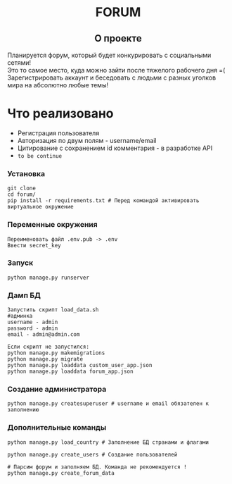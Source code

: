<h1 style="text-align: center">FORUM</h1>
<h2 style="text-align: center">О проекте</h2>



<div>Планируется форум, который будет конкурировать с социальными сетями!</div>
<div>Это то самое место, куда можно зайти после тяжелого рабочего дня =(</div>
<div>Зарегистрировать аккаунт и беседовать с людьми с разных уголков мира на абсолютно любые темы!</div>



# Что реализовано
* Регистрация пользователя
* Авторизация по двум полям - username/email
* Цитирование с сохранением id комментария - в разработке API
* ```to be continue```

### Установка
```
git clone 
cd forum/
pip install -r requirements.txt # Перед командой активировать виртуальное окружение
```
### Переменные окружения
```
Переименовать файл .env.pub -> .env
Ввести secret_key
```

### Запуск
```
python manage.py runserver
```

### Дамп БД
```
Запустить скрипт load_data.sh
#админка
username - admin
password - admin
email - admin@admin.com

Если скрипт не запустился:
python manage.py makemigrations
python manage.py migrate
python manage.py loaddata custom_user_app.json
python manage.py loaddata forum_app.json
```

### Создание администратора
```
python manage.py createsuperuser # username и email обязателен к заполнению
```

### Дополнительные команды 
```
python manage.py load_country # Заполнение БД странами и флагами

python manage.py create_users # Создание пользователей

# Парсим форум и заполняем БД. Команда не рекомендуется !
python manage.py create_forum_data 
```
